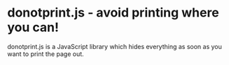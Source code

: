 # donotprint.js - avoid printing where you can!

donotprint.js is a JavaScript library which hides everything as soon as you
want to print the page out.

